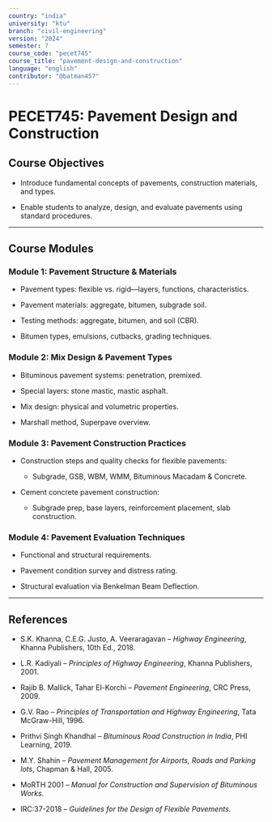 ```yaml
---
country: "india"
university: "ktu"
branch: "civil-engineering"
version: "2024"
semester: 7
course_code: "pecet745"
course_title: "pavement-design-and-construction"
language: "english"
contributor: "@batman457"
---
```


# PECET745: Pavement Design and Construction

## Course Objectives

- Introduce fundamental concepts of pavements, construction materials, and types.

- Enable students to analyze, design, and evaluate pavements using standard procedures.

---

## Course Modules

### Module 1: Pavement Structure & Materials

- Pavement types: flexible vs. rigid—layers, functions, characteristics.

- Pavement materials: aggregate, bitumen, subgrade soil.

- Testing methods: aggregate, bitumen, and soil (CBR).

- Bitumen types, emulsions, cutbacks, grading techniques.

### Module 2: Mix Design & Pavement Types

- Bituminous pavement systems: penetration, premixed.

- Special layers: stone mastic, mastic asphalt.

- Mix design: physical and volumetric properties.

- Marshall method, Superpave overview.

### Module 3: Pavement Construction Practices

- Construction steps and quality checks for flexible pavements:

  - Subgrade, GSB, WBM, WMM, Bituminous Macadam & Concrete.

- Cement concrete pavement construction:

  - Subgrade prep, base layers, reinforcement placement, slab construction.

### Module 4: Pavement Evaluation Techniques

- Functional and structural requirements.

- Pavement condition survey and distress rating.

- Structural evaluation via Benkelman Beam Deflection.

---

## References

- S.K. Khanna, C.E.G. Justo, A. Veeraragavan – *Highway Engineering*, Khanna Publishers, 10th Ed., 2018.

- L.R. Kadiyali – *Principles of Highway Engineering*, Khanna Publishers, 2001.

- Rajib B. Mallick, Tahar El-Korchi – *Pavement Engineering*, CRC Press, 2009.

- G.V. Rao – *Principles of Transportation and Highway Engineering*, Tata McGraw-Hill, 1996.

- Prithvi Singh Khandhal – *Bituminous Road Construction in India*, PHI Learning, 2019.

- M.Y. Shahin – *Pavement Management for Airports, Roads and Parking lots*, Chapman & Hall, 2005.

- MoRTH 2001 – *Manual for Construction and Supervision of Bituminous Works*.

- IRC:37-2018 – *Guidelines for the Design of Flexible Pavements*.
